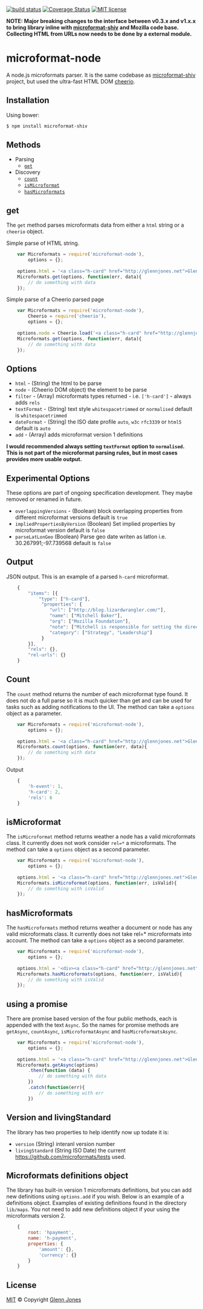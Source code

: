 [![build status](https://img.shields.io/travis/glennjones/microformat-node.svg?style=flat-square)](http://travis-ci.org/glennjones/microformat-node)
[![Coverage Status](https://img.shields.io/coveralls/glennjones/microformat-node/master.svg?style=flat-square)](https://coveralls.io/r/glennjones/microformat-node)
[![MIT license](http://img.shields.io/badge/license-MIT-blue.svg?style=flat-square)](https://raw.github.com/glennjones/microformat-shic/master/license.txt)

**NOTE: Major breaking changes to the interface between v0.3.x and v1.x.x to bring library inline with [microformat-shiv](https://github.com/glennjones/microformat-shiv) and Mozilla code base. Collecting HTML from URLs now needs to be done by a external module.**  

microformat-node
================
A node.js microformats parser. It is the same codebase as  [microformat-shiv](https://github.com/glennjones/microformat-shiv) project, but used the ultra-fast HTML DOM [cheerio]( https://github.com/cheeriojs/cheerio).

Installation
------------

Using bower:

```sh
$ npm install microformat-shiv
```

Methods
-----
* Parsing
    * [`get`](#get)
* Discovery
    * [`count`](#count)
    * [`isMicroformat`](#isMicroformat)
    * [`hasMicroformats`](#hasMicroformats)


get
-----
The `get` method parses microformats data from either a `html` string or a `cheerio` object.

Simple parse of HTML string. 
```javascript
    var Microformats = require('microformat-node'),
        options = {};
        
    options.html = '<a class="h-card" href="http://glennjones.net">Glenn</a>';
    Microformats.get(options, function(err, data){
        // do something with data
    });
```    


Simple parse of a Cheerio parsed page
```javascript
    var Microformats = require('microformat-node'),
        Cheerio = require('cheerio'),
        options = {};
        
    options.node = Cheerio.load('<a class="h-card" href="http://glennjones.net">Glenn</a>');
    Microformats.get(options, function(err, data){
        // do something with data
    });
```   




Options
-------
* `html` - (String) the html to be parse
* `node` - (Cheerio DOM object) the element to be parse
* `filter` - (Array) microformats types returned - i.e. `['h-card']` - always adds `rels`
* `textFormat` - (String) text style `whitespacetrimmed` or `normalised` default is `whitespacetrimmed`
* `dateFormat` - (String) the ISO date profile `auto`, `w3c` `rfc3339` or `html5` default is `auto`
* `add` - (Array) adds microformat version 1 definitions

__I would recommended always setting `textFormat` option to `normalised`. This is not part of the microformat parsing rules, but in most cases provides more usable output.__

Experimental Options
-------
These options are part of ongoing specification development. They maybe removed or renamed in future.
* `overlappingVersions` - (Boolean) block overlapping properties from different microformat versions default is `true`
* `impliedPropertiesByVersion` (Boolean)  Set implied properties by microformat version default is `false`
* `parseLatLonGeo` (Boolean)  Parse geo date writen as latlon i.e. 30.267991;-97.739568 
default is `false`


Output
-------
JSON output. This is an example of a parsed `h-card` microformat.
```javascript
    {
        "items": [{
            "type": ["h-card"],
             "properties": {
                "url": ["http://blog.lizardwrangler.com/"],
                "name": ["Mitchell Baker"],
                "org": ["Mozilla Foundation"],
                "note": ["Mitchell is responsible for setting the direction Mozilla ..."],
                "category": ["Strategy", "Leadership"]
             }
        }],
        "rels": {},
        "rel-urls": {}
    }
```  
Count
-----
The `count` method returns the number of each microformat type found. It does not do a full parse so it is much quicker 
than get and can be used for tasks such as adding notifications to the UI. The method can take a `options` object as a parameter.
```javascript
    var Microformats = require('microformat-node'),
        options = {};
        
    options.html = '<a class="h-card" href="http://glennjones.net">Glenn</a>';
    Microformats.count(options, function(err, data){
        // do something with data
    });   
```  
Output 
```javascript
    {
        'h-event': 1,
        'h-card': 2,
        'rels': 6
    }
```  

isMicroformat
-------------
The `isMicroformat` method returns weather a node has a valid microformats class. It currently does not work consider 
`rel=*` a microformats. The method can take a `options` object as a second parameter.
```javascript
    var Microformats = require('microformat-node'),
        options = {};
        
    options.html = '<a class="h-card" href="http://glennjones.net">Glenn</a>';
    Microformats.isMicroformat(options, function(err, isValid){
        // do something with isValid
    });     
```  


hasMicroformats
-------------
The `hasMicroformats` method returns weather a document or node has any valid microformats class. It currently does 
not take rel=* microformats into account. The method can take a `options` object as a second parameter.
```javascript
    var Microformats = require('microformat-node'),
        options = {};
        
    options.html = '<div><a class="h-card" href="http://glennjones.net">Glenn</a></div>';
    Microformats.hasMicroformats(options, function(err, isValid){
        // do something with isValid
    });    
```  

using a promise
-------------
There are promise based version of the four public methods, each is appended with the text `Async`. So the names for promise methods are `getAsync`, `countAsync`, `isMicroformatAsync` and `hasMicroformatsAsync`.

```javascript
    var Microformats = require('microformat-node'),
        options = {};
        
    options.html = '<a class="h-card" href="http://glennjones.net">Glenn</a>';
    Microformats.getAsync(options)
        .then(function (data) {
            // do something with data
        })
        .catch(function(err){
            // do something with err 
        })
```
Version and livingStandard
--------------------------
The library has two properties to help identify now up todate it is:

*  `version` (String) interanl version number
*  `livingStandard` (String ISO Date) the current https://github.com/microformats/tests used.
 

Microformats definitions object
-------------------------------
The library has built-in version 1 microformats definitions, but you can add new definitions using `options.add` if you wish. Below is an example of a definitions object. Examples of existing definitions found in the directory `lib/maps`. You not need to add new definitions object if your using the microformats version 2.
```javascript
    {
		root: 'hpayment',
		name: 'h-payment',
		properties: {
			'amount': {},
			'currency': {}
		}
	}
```  


License
-------

[MIT][] © Copyright [Glenn Jones][]

[MIT]: ./License.md
[Glenn Jones]: https://github.com/glennjones